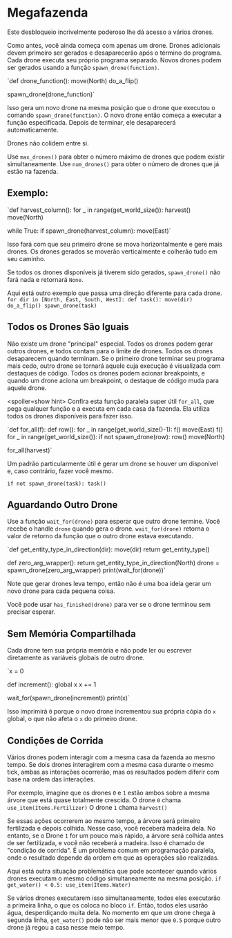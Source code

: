 # Megafazenda
Este desbloqueio incrivelmente poderoso lhe dá acesso a vários drones. 

Como antes, você ainda começa com apenas um drone. Drones adicionais devem primeiro ser gerados e desaparecerão após o término do programa.
Cada drone executa seu próprio programa separado. Novos drones podem ser gerados usando a função `spawn_drone(function)`.

`def drone_function():
    move(North)
    do_a_flip()

spawn_drone(drone_function)`

Isso gera um novo drone na mesma posição que o drone que executou o comando `spawn_drone(function)`. O novo drone então começa a executar a função especificada. Depois de terminar, ele desaparecerá automaticamente.

Drones não colidem entre si. 

Use `max_drones()` para obter o número máximo de drones que podem existir simultaneamente.
Use `num_drones()` para obter o número de drones que já estão na fazenda.


## Exemplo:
`def harvest_column():
    for _ in range(get_world_size()):
        harvest()
        move(North)

while True:
    if spawn_drone(harvest_column):
        move(East)`

Isso fará com que seu primeiro drone se mova horizontalmente e gere mais drones. Os drones gerados se moverão verticalmente e colherão tudo em seu caminho.

Se todos os drones disponíveis já tiverem sido gerados, `spawn_drone()` não fará nada e retornará `None`.

Aqui está outro exemplo que passa uma direção diferente para cada drone.
`for dir in [North, East, South, West]:
    def task():
        move(dir)
        do_a_flip()
    spawn_drone(task)`

## Todos os Drones São Iguais
Não existe um drone "principal" especial. Todos os drones podem gerar outros drones, e todos contam para o limite de drones. Todos os drones desaparecem quando terminam. Se o primeiro drone terminar seu programa mais cedo, outro drone se tornará aquele cuja execução é visualizada com destaques de código. Todos os drones podem acionar breakpoints, e quando um drone aciona um breakpoint, o destaque de código muda para aquele drone.

<spoiler=show hint> Confira esta função paralela super útil `for_all`, que pega qualquer função e a executa em cada casa da fazenda. Ela utiliza todos os drones disponíveis para fazer isso.

`def for_all(f):
	def row():
		for _ in range(get_world_size()-1):
			f()
			move(East)
		f()
	for _ in range(get_world_size()):
		if not spawn_drone(row):
			row()
		move(North)

for_all(harvest)`

Um padrão particularmente útil é gerar um drone se houver um disponível e, caso contrário, fazer você mesmo.

`if not spawn_drone(task):
	task()`
</spoiler>

## Aguardando Outro Drone
Use a função `wait_for(drone)` para esperar que outro drone termine. Você recebe o handle `drone` quando gera o drone.
`wait_for(drone)` retorna o valor de retorno da função que o outro drone estava executando.

`def get_entity_type_in_direction(dir):
    move(dir)
    return get_entity_type()

def zero_arg_wrapper():
    return get_entity_type_in_direction(North)
drone = spawn_drone(zero_arg_wrapper)
print(wait_for(drone))`

Note que gerar drones leva tempo, então não é uma boa ideia gerar um novo drone para cada pequena coisa.

Você pode usar `has_finished(drone)` para ver se o drone terminou sem precisar esperar.

## Sem Memória Compartilhada
Cada drone tem sua própria memória e não pode ler ou escrever diretamente as variáveis globais de outro drone.

`x = 0

def increment():
    global x
    x += 1

wait_for(spawn_drone(increment))
print(x)`

Isso imprimirá `0` porque o novo drone incrementou sua própria cópia do `x` global, o que não afeta o `x` do primeiro drone.

## Condições de Corrida
Vários drones podem interagir com a mesma casa da fazenda ao mesmo tempo. Se dois drones interagirem com a mesma casa durante o mesmo tick, ambas as interações ocorrerão, mas os resultados podem diferir com base na ordem das interações.

Por exemplo, imagine que os drones `0` e `1` estão ambos sobre a mesma árvore que está quase totalmente crescida.
O drone `0` chama
`use_item(Items.Fertilizer)`
O drone `1` chama
`harvest()`

Se essas ações ocorrerem ao mesmo tempo, a árvore será primeiro fertilizada e depois colhida. Nesse caso, você receberá madeira dela. No entanto, se o Drone `1` for um pouco mais rápido, a árvore será colhida antes de ser fertilizada, e você não receberá a madeira.
Isso é chamado de "condição de corrida". É um problema comum em programação paralela, onde o resultado depende da ordem em que as operações são realizadas.

Aqui está outra situação problemática que pode acontecer quando vários drones executam o mesmo código simultaneamente na mesma posição.
`if get_water() < 0.5:
    use_item(Items.Water)`

Se vários drones executarem isso simultaneamente, todos eles executarão a primeira linha, o que os coloca no bloco `if`. Então, todos eles usarão água, desperdiçando muita dela.
No momento em que um drone chega à segunda linha, `get_water()` pode não ser mais menor que `0.5` porque outro drone já regou a casa nesse meio tempo.